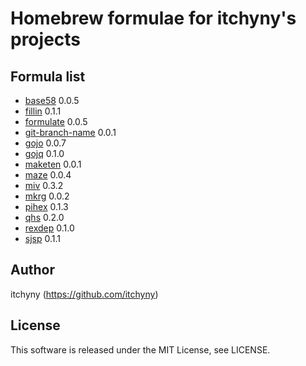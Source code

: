 # Homebrew formulae for itchyny's projects
## Formula list

- [base58](https://github.com/itchyny/base58-go) 0.0.5
- [fillin](https://github.com/itchyny/fillin) 0.1.1
- [formulate](https://github.com/itchyny/formulate) 0.0.5
- [git-branch-name](https://github.com/itchyny/git-branch-name) 0.0.1
- [gojo](https://github.com/itchyny/gojo) 0.0.7
- [gojq](https://github.com/itchyny/gojq) 0.1.0
- [maketen](https://github.com/itchyny/maketen-go) 0.0.1
- [maze](https://github.com/itchyny/maze) 0.0.4
- [miv](https://github.com/itchyny/miv) 0.3.2
- [mkrg](https://github.com/itchyny/mkrg) 0.0.2
- [pihex](https://github.com/itchyny/pihex-rs) 0.1.3
- [qhs](https://github.com/itchyny/qhs) 0.2.0
- [rexdep](https://github.com/itchyny/rexdep) 0.1.0
- [sjsp](https://github.com/itchyny/sjsp) 0.1.1

## Author
itchyny (https://github.com/itchyny)

## License
This software is released under the MIT License, see LICENSE.
